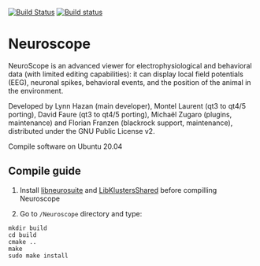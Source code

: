 [![Build Status](https://travis-ci.org/neurosuite/neuroscope.svg?branch=blackrock)](https://travis-ci.org/neurosuite/neuroscope)
[![Build status](https://ci.appveyor.com/api/projects/status/00g6lmitve63gxpc/branch/blackrock?svg=true)](https://ci.appveyor.com/project/FlorianFranzen/neuroscope/branch/blackrock)

Neuroscope
==========

NeuroScope is an advanced viewer for electrophysiological and behavioral data (with limited editing capabilities): it can display local field potentials (EEG), neuronal spikes, behavioral events, and the position of the animal in the environment.

Developed by Lynn Hazan (main developer), Montel Laurent (qt3 to qt4/5 porting), David Faure (qt3 to qt4/5 porting), Michaël Zugaro (plugins, maintenance) and Florian Franzen (blackrock support, maintenance), distributed under the GNU Public License v2.

Compile software on Ubuntu 20.04

## Compile guide

  1. Install [libneurosuite](https://github.com/natuneuro/neurosuite) and [LibKlustersShared](https://github.com/natuneuro/LibKlustersShared) before compilling Neuroscope 
  
  2. Go to `/Neuroscope` directory and type:
  ```
  mkdir build
  cd build
  cmake ..
  make
  sudo make install
  ```
